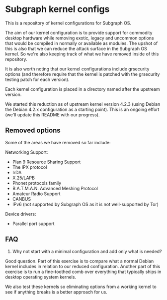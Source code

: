 # Subgraph kernel configs

This is a repository of kernel configurations for Subgraph OS.

The aim of our kernel configuration is to provide support for commodity
desktop hardware while removing exotic, legacy and uncommon options that would 
be compiled in normally or available as modules. The upshot of this is also
that we can reduce the attack surface in the Subgraph OS kernel. So we're
also keeping track of what we have removed inside of this repository.

It is also worth noting that our kernel configurations include grsecurity 
options (and therefore require that the kernel is patched with the grsecurity
testing patch for each version).

Each kernel configuration is placed in a directory named after the upstream
version.

We started this reduction as of upstream kernel version 4.2.3 (using Debian the
Debian 4.2.x configuration as a starting point). This is an ongoing effort 
(we'll update this README with our progress).

## Removed options

Some of the areas we have removed so far include:

Networking Support:
- Plan 9 Resource Sharing Support
- The IPX protocol
- IrDA
- X.25/LAPB 
- Phonet protocols family
- B.A.T.M.A.N. Advanced Meshing Protocol
- Amateur Radio Support
- CANBUS
- IPv6 (not supported by Subgraph OS as it is not well-supported by Tor)

Device drivers:
- Parallel port support

## FAQ

1. Why not start with a minimal configuration and add only what is needed?

Good question. Part of this exercise is to compare what a normal Debian
kernel includes in relation to our reduced configuration. Another part of this
exercise is to run a fine-toothed comb over everything that typically ships
in desktop operating system kernels.

We also test these kernels so eliminating options from a working kernel to
see if anything breaks is a better approach for us.

